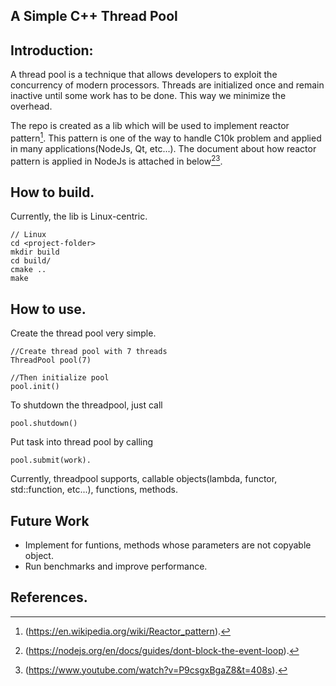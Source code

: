 ## A Simple C++ Thread Pool

## Introduction:
A thread pool is a technique that allows developers to exploit the concurrency of modern processors.
Threads are initialized once and remain inactive until some work has to be done. This way we minimize 
the overhead.


The repo is created as a lib which will be used to implement reactor pattern[^1].
This pattern is one of the way to handle C10k problem and applied in many applications(NodeJs, Qt, etc...).
The document about how reactor pattern is applied in NodeJs is attached in below[^2][^3].

## How to build.
Currently, the lib is Linux-centric.

```
// Linux
cd <project-folder>
mkdir build
cd build/
cmake ..
make
```

## How to use.
Create the thread pool very simple.
```
//Create thread pool with 7 threads
ThreadPool pool(7)

//Then initialize pool
pool.init()
```

To shutdown the threadpool, just call
```
pool.shutdown()
```

Put task into thread pool by calling
```
pool.submit(work).
```

Currently, threadpool supports, callable objects(lambda, functor, std::function, etc...), functions, methods.


## Future Work
* Implement for funtions, methods whose parameters are not copyable object.
* Run benchmarks and improve performance.


## References.
[^1]: (https://en.wikipedia.org/wiki/Reactor_pattern).
[^2]: (https://nodejs.org/en/docs/guides/dont-block-the-event-loop).
[^3]: (https://www.youtube.com/watch?v=P9csgxBgaZ8&t=408s).

